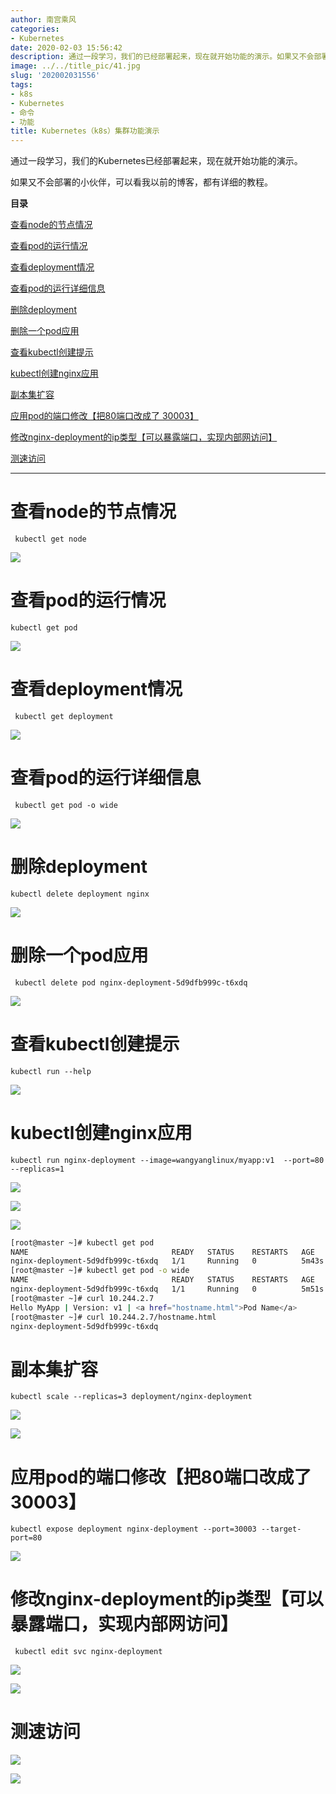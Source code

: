 ```yaml
---
author: 南宫乘风
categories:
- Kubernetes
date: 2020-02-03 15:56:42
description: 通过一段学习，我们的已经部署起来，现在就开始功能的演示。如果又不会部署的小伙伴，可以看我以前的博客，都有详细的教程。目录查看的节点情况查看的运行情况查看情况查看的运行详细信息删除删除一个应用查看创建提。。。。。。。
image: ../../title_pic/41.jpg
slug: '202002031556'
tags:
- k8s
- Kubernetes
- 命令
- 功能
title: Kubernetes（k8s）集群功能演示
---
```


<!--more-->

通过一段学习，我们的Kubernetes已经部署起来，现在就开始功能的演示。

如果又不会部署的小伙伴，可以看我以前的博客，都有详细的教程。

**目录**

[查看node的节点情况](#%E6%9F%A5%E7%9C%8Bnode%E7%9A%84%E8%8A%82%E7%82%B9%E6%83%85%E5%86%B5)

[查看pod的运行情况](#%E6%9F%A5%E7%9C%8Bpod%E7%9A%84%E8%BF%90%E8%A1%8C%E6%83%85%E5%86%B5)

[查看deployment情况](#%E6%9F%A5%E7%9C%8Bdeployment%E6%83%85%E5%86%B5)

[查看pod的运行详细信息](#%E6%9F%A5%E7%9C%8Bpod%E7%9A%84%E8%BF%90%E8%A1%8C%E8%AF%A6%E7%BB%86%E4%BF%A1%E6%81%AF)

[删除deployment](#%E5%88%A0%E9%99%A4deployment)

[删除一个pod应用](#%E5%88%A0%E9%99%A4%E4%B8%80%E4%B8%AApod%E5%BA%94%E7%94%A8)

[查看kubectl创建提示](#%E6%9F%A5%E7%9C%8Bkubectl%E5%88%9B%E5%BB%BA%E6%8F%90%E7%A4%BA)

[kubectl创建nginx应用](#kubectl%E5%88%9B%E5%BB%BAnginx%E5%BA%94%E7%94%A8)

[副本集扩容](#%E5%89%AF%E6%9C%AC%E9%9B%86%E6%89%A9%E5%AE%B9)

[应用pod的端口修改【把80端口改成了 30003】](<#应用pod的端口修改【把80端口改成了 30003】>)

[修改nginx-deployment的ip类型【可以暴露端口，实现内部网访问】](#%E4%BF%AE%E6%94%B9nginx-deployment%E7%9A%84ip%E7%B1%BB%E5%9E%8B%E3%80%90%E5%8F%AF%E4%BB%A5%E6%9A%B4%E9%9C%B2%E7%AB%AF%E5%8F%A3%EF%BC%8C%E5%AE%9E%E7%8E%B0%E5%86%85%E9%83%A8%E7%BD%91%E8%AE%BF%E9%97%AE%E3%80%91)

[测速访问](#%E6%B5%8B%E9%80%9F%E8%AE%BF%E9%97%AE)

---

# **查看node的节点情况**

```
 kubectl get node
```

![](../../image/20200203121135494.png)

# **查看pod的运行情况**

```
kubectl get pod
```

![](../../image/20200203121221880.png)

# **查看deployment情况**

```
 kubectl get deployment
```

![](../../image/20200203121410426.png)

# **查看pod的运行详细信息**

```
 kubectl get pod -o wide
```

![](../../image/20200203121513658.png)

# **删除deployment**

```
kubectl delete deployment nginx
```

![](../../image/20200203152245740.png)

# **删除一个pod应用**

```
 kubectl delete pod nginx-deployment-5d9dfb999c-t6xdq
```

![](../../image/20200203152732631.png)

# **查看kubectl创建提示**

```
kubectl run --help
```

![](../../image/20200203150826533.png)

# **kubectl创建nginx应用**

```
kubectl run nginx-deployment --image=wangyanglinux/myapp:v1  --port=80 --replicas=1
```

![](../../image/20200203151900438.png)

![](../../image/20200203152405396.png)

![](../../image/20200203152537550.png)

```bash
[root@master ~]# kubectl get pod
NAME                                READY   STATUS    RESTARTS   AGE
nginx-deployment-5d9dfb999c-t6xdq   1/1     Running   0          5m43s
[root@master ~]# kubectl get pod -o wide
NAME                                READY   STATUS    RESTARTS   AGE     IP           NODE    NOMINATED NODE   READINESS GATES
nginx-deployment-5d9dfb999c-t6xdq   1/1     Running   0          5m51s   10.244.2.7   node1   <none>           <none>
[root@master ~]# curl 10.244.2.7
Hello MyApp | Version: v1 | <a href="hostname.html">Pod Name</a>
[root@master ~]# curl 10.244.2.7/hostname.html
nginx-deployment-5d9dfb999c-t6xdq
```

# **副本集扩容**

```
kubectl scale --replicas=3 deployment/nginx-deployment
```

![](../../image/2020020315301424.png)

![](../../image/20200203153117393.png)

# **应用pod的端口修改【把80端口改成了 30003】**

```
kubectl expose deployment nginx-deployment --port=30003 --target-port=80
```

![](../../image/20200203154031868.png)

# **修改nginx-deployment的ip类型【可以暴露端口，实现内部网访问】**

```
 kubectl edit svc nginx-deployment
```

![](../../image/20200203155219994.png)

![](../../image/20200203155328240.png)

# 测速访问

![](../../image/2020020315535649.png)

![](../../image/20200203155406976.png)
